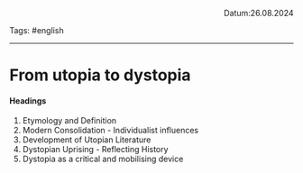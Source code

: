 <p align="right">Datum:26.08.2024</p>

Tags: #english 

---

# From utopia to dystopia
#### Headings
1. Etymology and Definition
2. Modern Consolidation - Individualist influences
3. Development of Utopian Literature
4. Dystopian Uprising - Reflecting History
5. Dystopia as a critical and mobilising device